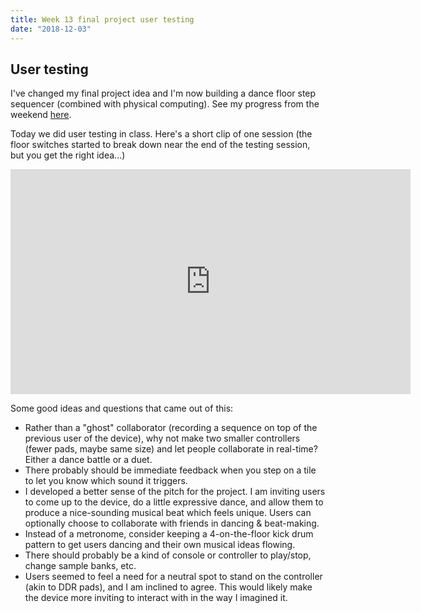 ```yaml
---
title: Week 13 final project user testing
date: "2018-12-03"
---
```


## User testing

I've changed my final project idea and I'm now building a dance floor step sequencer (combined with physical computing). See my progress from the weekend [here](../../physical-computing/week-12-dance-floor-progress).

Today we did user testing in class. Here's a short clip of one session (the floor switches started to break down near the end of the testing session, but you get the right idea...)

<iframe src="https://player.vimeo.com/video/304268515?loop=1&title=0&byline=0&portrait=0" width="640" height="360" frameborder="0" webkitallowfullscreen mozallowfullscreen allowfullscreen></iframe>

Some good ideas and questions that came out of this:

- Rather than a "ghost" collaborator (recording a sequence on top of the previous user of the device), why not make two smaller controllers (fewer pads, maybe same size) and let people collaborate in real-time? Either a dance battle or a duet.
- There probably should be immediate feedback when you step on a tile to let you know which sound it triggers.
- I developed a better sense of the pitch for the project. I am inviting users to come up to the device, do a little expressive dance, and allow them to produce a nice-sounding musical beat which feels unique. Users can optionally choose to collaborate with friends in dancing & beat-making.
- Instead of a metronome, consider keeping a 4-on-the-floor kick drum pattern to get users dancing and their own musical ideas flowing.
- There should probably be a kind of console or controller to play/stop, change sample banks, etc.
- Users seemed to feel a need for a neutral spot to stand on the controller (akin to DDR pads), and I am inclined to agree. This would likely make the device more inviting to interact with in the way I imagined it.
